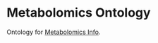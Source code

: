 Metabolomics Ontology
=====================

Ontology for [Metabolomics Info](https://metabolomics.info).

